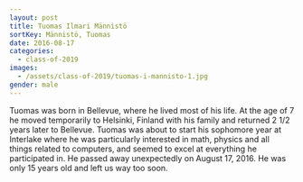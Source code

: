 ```yaml
---
layout: post
title: Tuomas Ilmari Männistö
sortKey: Männistö, Tuomas
date: 2016-08-17
categories:
  - class-of-2019
images:
  - /assets/class-of-2019/tuomas-i-mannisto-1.jpg
gender: male
---
```

Tuomas was born in Bellevue, where he lived most of his life. At the age of 7 he moved temporarily to Helsinki, Finland with his family and returned 2 1/2 years later to Bellevue. Tuomas was about to start his sophomore year at Interlake where he was particularly interested in math, physics and all things related to computers, and seemed to excel at everything he participated in. He passed away unexpectedly on August 17, 2016. He was only 15 years old and left us way too soon.
